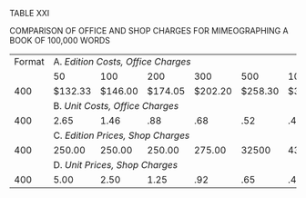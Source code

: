 TABLE XXI 

COMPARISON OF OFFICE AND SHOP CHARGES FOR MIMEOGRAPHING A BOOK OF 100,000 WORDS 

<table>
	<tbody>
		<tr>
			<td>Format</td>
			<td colspan=6>A. <i>Edition Costs, Office Charges</i></td>
		</tr>
		<tr>
			<td></td>
			<td>50</td>
			<td>100</td>
			<td>200</td>
			<td>300</td>
			<td>500</td>
			<td>1000</td>
		</tr>
		<tr>
			<td>400</td>
			<td class="rt">$132.33</td>
			<td class="rt">$146.00</td>
			<td class="rt">$174.05</td>
			<td class="rt">$202.20</td>
			<td class="rt">$258.30</td>
			<td class="rt">$398.45</td>
		</tr>
		<tr>
			<td></td>
			<td colspan=6>B. <i>Unit Costs, Office Charges</i></td>
		</tr>
		<tr>
			<td>400</td>
			<td class="rt">2.65</td>
			<td class="rt">1.46</td>
			<td class="rt">.88</td>
			<td class="rt">.68</td>
			<td class="rt">.52</td>
			<td class="rt">.40</td>
		</tr>
		<tr>
			<td></td>
			<td colspan=6>C. <i>Edition Prices, Shop Charges</i></td>
		</tr>
		<tr>
			<td>400</td>
			<td class="rt">250.00</td>
			<td class="rt">250.00</td>
			<td class="rt">250.00</td>
			<td class="rt">275.00</td>
			<td class="rt">32500</td>
			<td class="rt">437.00</td>
		</tr>
		<tr>
			<td></td>
			<td colspan=6>D. <i>Unit Prices, Shop Charges</i></td>
		</tr>
		<tr>
			<td>400</td>
			<td class="rt">5.00</td>
			<td class="rt">2.50</td>
			<td class="rt">1.25</td>
			<td class="rt">.92</td>
			<td class="rt">.65</td>
			<td class="rt">.44</td>
		</tr>
	</tbody>
</table>
